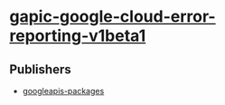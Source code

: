 # [gapic-google-cloud-error-reporting-v1beta1](https://pypi.org/project/gapic-google-cloud-error-reporting-v1beta1)



## Publishers
- [googleapis-packages](https://pypi.org/user/googleapis-packages)

